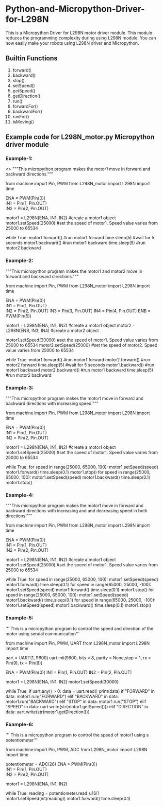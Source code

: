 # Python-and-Micropython-Driver-for-L298N
This is a Micropython Driver for L298N motor driver module. This module reduces the programming complexity during using L298N module. You can now easily make your robots using L298N driver and Micropython.

## Builtin Functions
1. forward()
2. backward()
3. stop()
4. setSpeed()
5. getSpeed()
6. getDirection()
7. run()
8. forwardFor()
9. backwardFor()
10. runFor()
11. isMoving()
## Example code for L298N_motor.py Micropython driver module
### Example-1:
<>
"""This micropython program makes the motor1 
move in forward and backward directions."""

from machine import Pin, PWM
from L298N_motor import L298N
import time

ENA = PWM(Pin(0))        
IN1 = Pin(1, Pin.OUT)         
IN2 = Pin(2, Pin.OUT)

motor1 = L298N(ENA, IN1, IN2)     #create a motor1 object
motor1.setSpeed(25000)            #set the speed of motor1. Speed value varies from 25000 to 65534

while True:
    motor1.forward()      #run motor1 forward
    time.sleep(5)         #wait for 5 seconds
    motor1.backward()     #run motor1 backward
    time.sleep(5)         #run motor2 backward
 
### Example-2:
 """This micropython program makes the motor1 and motor2
move in forward and backward directions."""

from machine import Pin, PWM
from L298N_motor import L298N
import time

ENA = PWM(Pin(0))        
IN1 = Pin(1, Pin.OUT)         
IN2 = Pin(2, Pin.OUT)
IN3 = Pin(3, Pin.OUT)
IN4 = Pin(4, Pin.OUT)
ENB = PWM(Pin(5))

motor1 = L298N(ENA, IN1, IN2)     #create a motor1 object
motor2 = L298N(ENB, IN3, IN4)     #create a motor2 object

motor1.setSpeed(30000)            #set the speed of motor1. Speed value varies from 25000 to 65534
motor2.setSpeed(25000)            #set the speed of motor2. Speed value varies from 25000 to 65534

while True:
    motor1.forward()      #run motor1 forward
    motor2.forward()      #run motor2 forward
    time.sleep(5)         #wait for 5 seconds
    motor1.backward()     #run motor1 backward
    motor2.backward()     #run motor1 backward
    time.sleep(5)         #run motor2 backward
    
### Example-3:
"""This micropython program makes the motor1 
move in forward and backward directions with
increasing speed."""

from machine import Pin, PWM
from L298N_motor import L298N
import time

ENA = PWM(Pin(0))        
IN1 = Pin(1, Pin.OUT)         
IN2 = Pin(2, Pin.OUT)

motor1 = L298N(ENA, IN1, IN2)     #create a motor1 object
motor1.setSpeed(25000)            #set the speed of motor1. Speed value varies from 25000 to 65534

while True:
    for speed in range(25000, 65000, 100):
        motor1.setSpeed(speed)
        motor1.forward()
        time.sleep(0.1)
    motor1.stop()
    for speed in range(25000, 65000, 100):
        motor1.setSpeed(speed)
        motor1.backward()
        time.sleep(0.1)
    motor1.stop()
    
### Example-4:
"""This micropython program makes the motor1 
move in forward and backward directions with
increasing and and decreasing speed in both
directions."""

from machine import Pin, PWM
from L298N_motor import L298N
import time

ENA = PWM(Pin(0))        
IN1 = Pin(1, Pin.OUT)         
IN2 = Pin(2, Pin.OUT)

motor1 = L298N(ENA, IN1, IN2)     #create a motor1 object
motor1.setSpeed(25000)            #set the speed of motor1. Speed value varies from 25000 to 65534

while True:
    for speed in range(25000, 65000, 100):
        motor1.setSpeed(speed)
        motor1.forward()
        time.sleep(0.1)
    for speed in range(65000, 25000, -100):
        motor1.setSpeed(speed)
        motor1.forward()
        time.sleep(0.1)
    motor1.stop()
    for speed in range(25000, 65000, 100):
        motor1.setSpeed(speed)
        motor1.backward()
        time.sleep(0.1)
    for speed in range(65000, 25000, -100):
        motor1.setSpeed(speed)
        motor1.backward()
        time.sleep(0.1)
    motor1.stop()
    
### Example-5:
''' This is a micropython program to control the speed
and direction of the motor using seraial communication'''

from machine import Pin, PWM, UART
from L298N_motor import L298N
import time

uart = UART(1, 9600)
uart.init(9600, bits = 8, parity = None,stop = 1, rx = Pin(9), tx = Pin(8))

ENA = PWM(Pin(0))
IN1 = Pin(1, Pin.OUT)
IN2 = Pin(2, Pin.OUT)

motor1 = L298N(ENA, IN1, IN2)
motor1.setSpeed(30000)

while True:
    if uart.any() > 0:
        data = uart.read()
        print(data)
        if "FORWARD" in data:
            motor1.run("FORWARD")
        elif "BACKWARD" in data:
            motor1.run("BACKWARD")
        elif "STOP" in data:
            motor1.run("STOP")
        elif "SPEED" in data:
            uart.write(str(motor1.getSpeed()))
        elif "DIRECTION" in data:
            uart.write(str(motor1.getDirection()))
      
### Example-6:
''' This is a micropython program to control the
speed of motor1 using a potentiometer'''

from machine import Pin, PWM, ADC
from L298N_motor import L298N
import time

potentiometer = ADC(26)
ENA = PWM(Pin(0))        
IN1 = Pin(1, Pin.OUT)         
IN2 = Pin(2, Pin.OUT)

motor1 = L298N(ENA, IN1, IN2)

while True:
    reading = potentiometer.read_u16()
    motor1.setSpeed(int(reading))
    motor1.forward()
    time.sleep(0.1)

   
    


   
    
    


    





